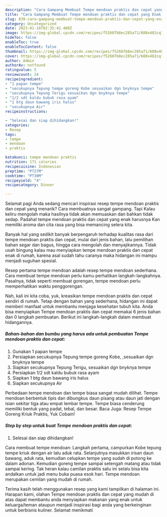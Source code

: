 ```yaml
---
description: "Cara Gampang Membuat Tempe mendoan praktis dan cepat yang Enak, Buat Buka Puasa Enak Banget"
title: "Cara Gampang Membuat Tempe mendoan praktis dan cepat yang Enak, Buat Buka Puasa Enak Banget"
slug: 839-cara-gampang-membuat-tempe-mendoan-praktis-dan-cepat-yang-enak-buat-buka-puasa-enak-banget
category: Uncategorized
date: 2023-01-16T02:35:42.480Z
image: https://img-global.cpcdn.com/recipes/f52607b8ec285a71/680x482cq70/tempe-mendoan-praktis-dan-cepat-foto-resep-utama.jpg
hideToc: false
enableToc: true
enableTocContent: false
thumbnail: https://img-global.cpcdn.com/recipes/f52607b8ec285a71/680x482cq70/tempe-mendoan-praktis-dan-cepat-foto-resep-utama.jpg
cover: https://img-global.cpcdn.com/recipes/f52607b8ec285a71/680x482cq70/tempe-mendoan-praktis-dan-cepat-foto-resep-utama.jpg
author: Admin
authorAv: notfound
ratingvalue: 5
reviewcount: 24
recipeingredient:
- "1 papan tempe"
- "secukupnya Tepung tempe goreng Kobe sesuaikan dgn bnyknya tempe"
- "secukupnya Tepung Terigu sesuaikan dgn bnyknya tempe"
- "1/2 sdt kaldu bubuk rasa ayam"
- "1 btg daun bawang iris halus"
- "secukupnya Air"
recipeinstructions:

- "Selesai dan siap dihidangkan!"
categories:
- Resep
tags:
- tempe
- mendoan
- praktis

katakunci: tempe mendoan praktis 
nutrition: 171 calories
recipecuisine: Indonesian
preptime: "PT27M"
cooktime: "PT30M"
recipeyield: "4"
recipecategory: Dinner

---
```



Selamat pagi Anda sedang mencari inspirasi resep tempe mendoan praktis dan cepat yang menarik? Cara membuatnya sangat gampang. Tapi Kalau keliru mengolah maka hasilnya tidak akan memuaskan dan bahkan tidak sedap. Padahal tempe mendoan praktis dan cepat yang enak harusnya Kan memiliki aroma dan cita rasa yang bisa memancing selera kita.


Banyak hal yang sedikit banyak berpengaruh terhadap kualitas rasa dari tempe mendoan praktis dan cepat, mulai dari jenis bahan, lalu pemilihan bahan segar dan bagus, hingga cara mengolah dan menyajikannya. Tidak usah bingung kalau mau menyiapkan tempe mendoan praktis dan cepat enak di rumah, karena asal sudah tahu caranya maka hidangan ini mampu menjadi suguhan spesial.

Resep pertama tempe mendoan adalah resep tempe mendoan sederhana. Cara membuat tempe mendoan perlu kamu perhatikan langkah-langkahnya. Pasalnya, tidak seperti membuat gorengan, tempe mendoan perlu memperhatikan waktu penggorengan.


Nah, kali ini kita coba, yuk, kreasikan tempe mendoan praktis dan cepat sendiri di rumah. Tetap dengan bahan yang sederhana, hidangan ini dapat memberi manfaat untuk membantu menjaga kesehatan tubuh kita. Anda bisa menyiapkan Tempe mendoan praktis dan cepat memakai 6 jenis bahan dan 0 langkah pembuatan. Berikut ini langkah-langkah dalam membuat hidangannya.

<!--inarticleads1-->

##### Bahan-bahan dan bumbu yang harus ada untuk pembuatan Tempe mendoan praktis dan cepat:

1. Gunakan 1 papan tempe
1. Persiapkan secukupnya Tepung tempe goreng Kobe, ,sesuaikan dgn bnyknya tempe
1. Siapkan secukupnya Tepung Terigu, sesuaikan dgn bnyknya tempe
1. Persiapkan 1/2 sdt kaldu bubuk rasa ayam
1. Siapkan 1 btg daun bawang iris halus
1. Siapkan secukupnya Air


Perbedaan tempe mendoan dan tempe biasa sangat mudah dilihat. Tempe mendoan berbentuk tipis dan dibungkus daun pisang atau daun jati dengan isian sekitar tiga atau empat lembar tempe. Tempe biasa cenderung memiliki bentuk yang padat, tebal, dan besar. Baca Juga: Resep Tempe Goreng Kriuk Praktis, Yuk Cobain! 

<!--inarticleads2-->

##### Step by step untuk buat Tempe mendoan praktis dan cepat:


1. Selesai dan siap dihidangkan!

Cara membuat tempe mendoan: Langkah pertama, campurkan Kobe tepung tempe kriuk dengan air lalu aduk rata. Selanjutnya masukkan irisan daun bawang, aduk rata, kemudian celupkan tempe yang sudah di potong ke dalam adonan. Kemudian goreng tempe sampai setengah matang atau tidak sampai kering. Tak heran kalau camilan praktis satu ini selalu bisa kita andalkan untuk jadi menu buka puasa esok hari. Tempe mendoan merupakan cemilan yang mudah di rumah. 

Terima kasih telah menggunakan resep yang kami tampilkan di halaman ini. Harapan kami, olahan Tempe mendoan praktis dan cepat yang mudah di atas dapat membantu anda menyiapkan makanan yang enak untuk keluarga/teman ataupun menjadi inspirasi bagi anda yang berkeinginan untuk berbisnis kuliner. Selamat menikmati
